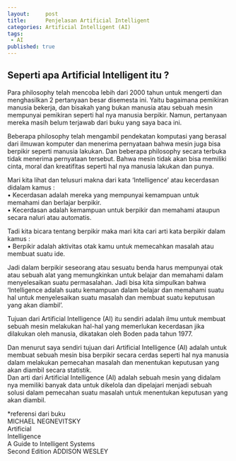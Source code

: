 ```yaml
---
layout:     post
title:      Penjelasan Artificial Intelligent
categories: Artificial Intelligent (AI)
tags:
 - AI
published: true
---
```

## Seperti apa Artificial Intelligent itu ?

Para philosophy telah mencoba lebih dari 2000 tahun untuk mengerti dan menghasilkan 2 pertanyaan besar disemesta ini. Yaitu bagaimana pemikiran manusia bekerja, dan bisakah yang bukan manusia atau sebuah mesin mempunyai pemikiran seperti hal nya manusia berpikir. Namun, pertanyaan mereka masih belum terjawab dari buku yang saya baca ini. 

Beberapa philosophy telah mengambil pendekatan komputasi yang berasal dari ilmuwan komputer dan menerima pernyataan bahwa mesin juga bisa berpikir seperti manusia lakukan. Dan beberapa philosophy secara terbuka tidak menerima pernyataan tersebut. Bahwa mesin tidak  akan bisa memiliki cinta, moral dan kreatifitas seperti hal nya manusia lakukan dan punya. 

Mari kita lihat dan telusuri makna dari kata ‘Intelligence’ atau kecerdasan didalam kamus :  
    • Kecerdasan adalah mereka yang mempunyai kemampuan untuk memahami dan berlajar berpikir.  
    • Kecerdasan adalah kemampuan untuk berpikir dan memahami ataupun secara naluri atau automatis.
      
Tadi kita bicara tentang berpikir maka mari kita cari arti kata berpikir dalam kamus :  
    • Berpikir adalah aktivitas otak kamu untuk memecahkan masalah atau membuat suatu ide.
      
Jadi dalam berpikir seseorang atau sesuatu benda harus mempunyai otak atau sebuah alat yang memungkinkan untuk belajar dan memahami dalam menyelesaikan suatu permasalahan. Jadi bisa kita simpulkan bahwa ‘Intelligence adalah suatu kemampuan dalam belajar dan memahami suatu hal untuk menyelesaikan suatu masalah dan membuat suatu keputusan yang akan diambil’.
	
Tujuan dari Artificial Intelligence (AI) itu sendiri adalah ilmu untuk membuat sebuah mesin melakukan hal-hal yang memerlukan kecerdasan jika dilakukan oleh manusia, dikatakan oleh Boden pada tahun 1977.

Dan menurut saya sendiri tujuan dari Artificial Intelligence (AI) adalah untuk membuat sebuah mesin bisa berpikir secara cerdas seperti hal nya manusia dalam melakukan pemecahan masalah dan menentukan keputusan yang akan diambil secara statistik.  
Dan arti dari Artificial Intelligence (AI) adalah sebuah mesin yang didalam nya memiliki banyak data untuk dikelola dan dipelajari menjadi sebuah solusi dalam pemecahan suatu masalah untuk menentukan keputusan yang akan diambil.
    
*referensi dari buku  
MICHAEL NEGNEVITSKY  
Artificial  
Intelligence  
A Guide to Intelligent Systems  
Second Edition ADDISON WESLEY
